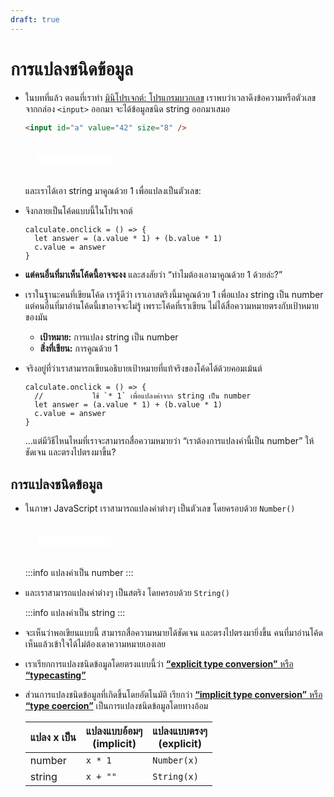 ```yaml
---
draft: true
---
```


# การแปลงชนิดข้อมูล

<script setup>
  import { reactive, ref } from 'vue'
  import JsConsole from './components/JsConsole.vue'
  import CodeTemplate from './components/CodeTemplate.vue'

  const a = ref('42')
</script>

- ในบทที่แล้ว ตอนที่เราทำ [มินิโปรเจกต์: โปรแกรมบวกเลข](./adder.md#%E0%B9%82%E0%B8%9B%E0%B8%A3%E0%B9%81%E0%B8%81%E0%B8%A3%E0%B8%A1%E0%B8%9A%E0%B8%A7%E0%B8%81%E0%B9%80%E0%B8%A5%E0%B8%82)
  เราพบว่าเวลาดึงข้อความหรือตัวเลขจากกล่อง `<input>` ออกมา
  จะได้ข้อมูลชนิด string ออกมาเสมอ

  ```html
  <input id="a" value="42" size="8" />
  ```

  <div class="ws-rounded-with-shadow" style="padding: 20px;">
    <input class="n-input-text" id="a" v-model="a" size="8" />
  </div>

  <JsConsole input="a.value" :output="{value: a}" />

  และเราได้เอา string มาคูณด้วย 1 เพื่อแปลงเป็นตัวเลข:

  <JsConsole input="a.value * 1" :output="{value: a * 1}" />

- จึงกลายเป็นโค้ดแบบนี้ในโปรเจกต์

  ```js{2}
  calculate.onclick = () => {
    let answer = (a.value * 1) + (b.value * 1)
    c.value = answer
  }
  ```

- **แต่คนอื่นที่มาเห็นโค้ดนี้อาจจะงง** และสงสัยว่า
  “ทำไมต้องเอามาคูณด้วย 1 ด้วยล่ะ?”

- เราในฐานะคนที่เขียนโค้ด เรารู้ดีว่า เราเอาสตริงนี้มาคูณด้วย 1 เพื่อแปลง string เป็น number
  แต่คนอื่นที่มาอ่านโค้ดนี้เขาอาจจะไม่รู้
  เพราะโค้ดที่เราเขียน ไม่ได้สื่อความหมายตรงกับเป้าหมายของมัน

  - **เป้าหมาย:** การแปลง string เป็น number
  - **สิ่งที่เขียน:** การคูณด้วย 1

- จริงอยู่ที่ว่าเราสามารถเขียนอธิบายเป้าหมายที่แท้จริงของโค้ดได้ด้วยคอมเม้นต์

  ```js{2}
  calculate.onclick = () => {
    //           ใช้ `* 1` เพื่อแปลงค่าจาก string เป็น number
    let answer = (a.value * 1) + (b.value * 1)
    c.value = answer
  }
  ```

  …แต่มีวิธีไหนไหมที่เราจะสามารถสื่อความหมายว่า
  “เราต้องการแปลงค่านี้เป็น number”
  ให้ชัดเจน และตรงไปตรงมาขึ้น?

## การแปลงชนิดข้อมูล

- ในภาษา JavaScript เราสามารถแปลงค่าต่างๆ เป็นตัวเลข โดยครอบด้วย `Number()`

  <div class="ws-rounded-with-shadow" style="padding: 20px;">
    <input class="n-input-text" id="a" v-model="a" size="8" />
  </div>

  <JsConsole input="Number(a.value)" :output="{value: Number(a)}" />

  :::info แปลงค่าเป็น number
  <CodeTemplate template="Number( :: [placeholder] expression :: )" />
  :::

- และเราสามารถแปลงค่าต่างๆ เป็นสตริง โดยครอบด้วย `String()`

  <JsConsole input="String(1)" :output="{value: '1'}" />

  :::info แปลงค่าเป็น string
  <CodeTemplate template="String( :: [placeholder] expression :: )" />
  :::

- จะเห็นว่าพอเขียนแบบนี้ สามารถสื่อความหมายได้ชัดเจน และตรงไปตรงมายิ่งขึ้น
  คนที่มาอ่านโค้ด เห็นแล้วเข้าใจได้ไม่ต้องเดาความหมายเองเลย

- เราเรียกการแปลงชนิดข้อมูลโดยตรงแบบนี้ว่า [**“explicit type conversion”** หรือ **“typecasting”**](https://developer.mozilla.org/en-US/docs/Glossary/Type_Conversion)

- ส่วนการแปลงชนิดข้อมูลที่เกิดขึ้นโดยอัตโนมัติ เรียกว่า [**“implicit type conversion”** หรือ **“type coercion”**](https://developer.mozilla.org/en-US/docs/Glossary/Type_coercion) เป็นการแปลงชนิดข้อมูลโดยทางอ้อม

  | แปลง x เป็น | แปลงแบบอ้อมๆ<br>(implicit) | แปลงแบบตรงๆ<br>(explicit) |
  | ----------- | -------------------------- | ------------------------- |
  | number      | `x * 1`                    | `Number(x)`               |
  | string      | `x + ""`                   | `String(x)`               |

<style scoped>
  .n-input-text {
    border: 1px solid var(--vp-c-border);
    padding: 0 0.25em;
    border-radius: 4px;
    font: inherit;
    box-shadow: inset 0 1px 3px var(--vp-c-divider);
  }
</style>
